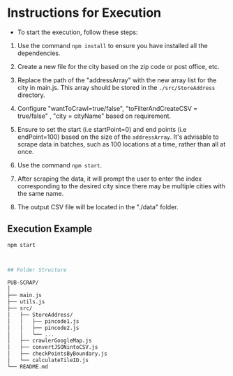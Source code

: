# Instructions for Execution

* To start the execution, follow these steps:

1. Use the command `npm install` to ensure you have installed all the dependencies.

2. Create a new file for the city based on the zip code or post office, etc.

3. Replace the path of the "addressArray" with the new array list for the city in main.js. This array should be stored in the `./src/StoreAddress` directory.

4. Configure "wantToCrawl=true/false", "toFilterAndCreateCSV = true/false" , "city = cityName" based on requirement.

5. Ensure to set the start (i.e startPoint=0) and end points (i.e endPoint=100) based on the size of the `addressArray`. It's advisable to scrape data in batches, such as 100 locations at a time, rather than all at once.

6. Use the command `npm start`.

7. After scraping the data, it will prompt the user to enter the index corresponding to the desired city since there may be multiple cities with the same name.

8. The output CSV file will be located in the "./data" folder.

## Execution Example

```bash
npm start



## Folder Structure

PUB-SCRAP/
│
├── main.js
├── utils.js
├── src/
│   ├── StoreAddress/
│   │   ├── pincode1.js
│   │   ├── pincode2.js
│   │   └── ...
│   ├── crawlerGoogleMap.js
│   ├── convertJSONintoCSV.js
│   ├── checkPointsByBoundary.js
│   └── calculateTileID.js
└── README.md




